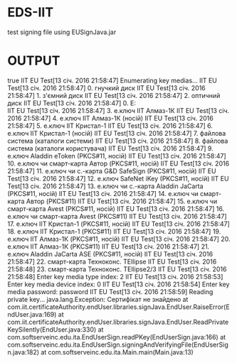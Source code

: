 # EDS-IIT
test signing file using EUSignJava.jar
# OUTPUT
true
IIT EU Test[13 січ. 2016 21:58:47] Enumerating key medias...
IIT EU Test[13 січ. 2016 21:58:47] 0. гнучкий диск
IIT EU Test[13 січ. 2016 21:58:47] 1. з'ємний диск
IIT EU Test[13 січ. 2016 21:58:47] 2. оптичний диск
IIT EU Test[13 січ. 2016 21:58:47] 	0. E:\
IIT EU Test[13 січ. 2016 21:58:47] 3. е.ключ ІІТ Алмаз-1К
IIT EU Test[13 січ. 2016 21:58:47] 4. е.ключ ІІТ Алмаз-1К (носій)
IIT EU Test[13 січ. 2016 21:58:47] 5. е.ключ ІІТ Кристал-1
IIT EU Test[13 січ. 2016 21:58:47] 6. е.ключ ІІТ Кристал-1 (носій)
IIT EU Test[13 січ. 2016 21:58:47] 7. файлова система (каталоги системи)
IIT EU Test[13 січ. 2016 21:58:47] 8. файлова система (каталоги користувача)
IIT EU Test[13 січ. 2016 21:58:47] 9. е.ключ Aladdin eToken (PKCS#11, носій)
IIT EU Test[13 січ. 2016 21:58:47] 10. е.ключ чи смарт-карта Автор (PKCS#11, носій)
IIT EU Test[13 січ. 2016 21:58:47] 11. е.ключ чи с.-карта G&D SafeSign (PKCS#11, носій)
IIT EU Test[13 січ. 2016 21:58:47] 12. е.ключ SafeNet iKey (PKCS#11, носій)
IIT EU Test[13 січ. 2016 21:58:47] 13. е.ключ чи с.-карта Aladdin JaCarta (PKCS#11, носій)
IIT EU Test[13 січ. 2016 21:58:47] 14. е.ключ чи смарт-карта Автор (PKCS#11)
IIT EU Test[13 січ. 2016 21:58:47] 15. е.ключ чи смарт-карта Avest (PKCS#11, носій)
IIT EU Test[13 січ. 2016 21:58:47] 16. е.ключ чи смарт-карта Avest (PKCS#11)
IIT EU Test[13 січ. 2016 21:58:47] 17. е.ключ ІІТ Кристал-1 (PKCS#11, носій)
IIT EU Test[13 січ. 2016 21:58:47] 18. е.ключ ІІТ Кристал-1 (PKCS#11)
IIT EU Test[13 січ. 2016 21:58:47] 19. е.ключ ІІТ Алмаз-1К (PKCS#11, носій)
IIT EU Test[13 січ. 2016 21:58:47] 20. е.ключ ІІТ Алмаз-1К (PKCS#11)
IIT EU Test[13 січ. 2016 21:58:47] 21. е.ключ Aladdin JaCarta ASE (PKCS#11, носій)
IIT EU Test[13 січ. 2016 21:58:47] 22. смарт-карта Техноконс. TEllipse
IIT EU Test[13 січ. 2016 21:58:48] 23. смарт-карта Техноконс. TEllipse2/3
IIT EU Test[13 січ. 2016 21:58:48] Enter key media type index:
2
IIT EU Test[13 січ. 2016 21:58:53] Enter key media device index:
0
IIT EU Test[13 січ. 2016 21:58:54] Enter key media password:
password
IIT EU Test[13 січ. 2016 21:58:59] Reading private key...
java.lang.Exception: Сертифікат не знайдено
	at com.iit.certificateAuthority.endUser.libraries.signJava.EndUser.RaiseError(EndUser.java:169)
	at com.iit.certificateAuthority.endUser.libraries.signJava.EndUser.ReadPrivateKeySilently(EndUser.java:330)
	at com.softserveinc.edu.ita.EndUserSign.readPKey(EndUserSign.java:166)
	at com.softserveinc.edu.ita.EndUserSign.signingAndVerifyingFile(EndUserSign.java:182)
	at com.softserveinc.edu.ita.Main.main(Main.java:13)

